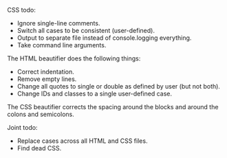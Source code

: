 CSS todo:
- Ignore single-line comments.
- Switch all cases to be consistent (user-defined).
- Output to separate file instead of console.logging everything.
- Take command line arguments.

The HTML beautifier does the following things:
- Correct indentation.
- Remove empty lines.
- Change all quotes to single or double as defined by user (but not both).
- Change IDs and classes to a single user-defined case.

The CSS beautifier corrects the spacing around the blocks and around the colons and semicolons.

Joint todo:
- Replace cases across all HTML and CSS files.
- Find dead CSS.
